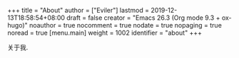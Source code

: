 +++
title = "About"
author = ["Eviler"]
lastmod = 2019-12-13T18:58:54+08:00
draft = false
creator = "Emacs 26.3 (Org mode 9.3 + ox-hugo)"
noauthor = true
nocomment = true
nodate = true
nopaging = true
noread = true
[menu.main]
  weight = 1002
  identifier = "about"
+++

关于我.
